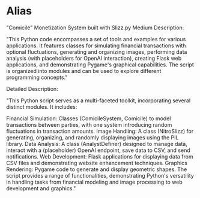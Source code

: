 # Alias
"Comicile" Monetization System built with Slizz.py
Medium Description:

"This Python code encompasses a set of tools and examples for various applications. It features classes for simulating financial transactions with optional fluctuations, generating and organizing images, performing data analysis (with placeholders for OpenAI interaction), creating Flask web applications, and demonstrating Pygame's graphical capabilities. The script is organized into modules and can be used to explore different programming concepts."

Detailed Description:

"This Python script serves as a multi-faceted toolkit, incorporating several distinct modules. It includes:

Financial Simulation: Classes (ComicileSystem, Comicile) to model transactions between parties, with one system introducing random fluctuations in transaction amounts.
Image Handling: A class (NitroSlizz) for generating, organizing, and randomly displaying images using the PIL library.
Data Analysis: A class (AnalystDefiner) designed to manage data, interact with a (placeholder) OpenAI endpoint, save data to CSV, and send notifications.
Web Development: Flask applications for displaying data from CSV files and demonstrating website enhancement techniques.
Graphics Rendering: Pygame code to generate and display geometric shapes.
The script provides a range of functionalities, demonstrating Python's versatility in handling tasks from financial modeling and image processing to web development and graphics."
